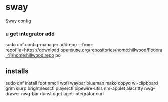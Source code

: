# sway
Sway config 

### u get integrator add
sudo dnf config-manager addrepo --from-repofile=https://download.opensuse.org/repositories/home:hillwood/Fedora_41/home:hillwood.repo
po

## installs 

sudo dnf install foot nmcli wofi waybar blueman mako copyq wl-clipboard grim slurp brightnessctl playerctl pipewire-utils nm-applet alacritty nwg-drawer nwg-bar dunst uget uget-integrator curl




